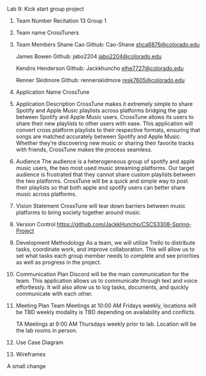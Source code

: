 Lab 9: Kick start group project

1. Team Number
    Recitation 13
    Group 1

2. Team name
    CrossTuners

3. Team Members
    Shane Cao
    Github: Cao-Shane
    shca6876@colorado.edu

    James Bowen
    Github: jabo2204
    jabo2204@colorado.edu

    Kendrix Henderson
    Github: Jackkhuncho
    elhe7727@colorado.edu

    Renner Skidmore
    Github: rennerskidmore
    resk7605@colorado.edu

4. Application Name
    CrossTune

5. Application Description
    CrossTune makes it extremely simple to share Spotify and Apple Music playlists across platforms bridging the gap 
    between Spotify and Apple Music users. CrossTune allows its users to share their new playlists to other users with 
    ease. This application will convert cross platform playlists to their respective formats, ensuring that songs are 
    matched accurately between Spotify and Apple Music. Whether they’re discovering new music or sharing their favorite 
    tracks with friends, CrossTune makes the process seamless. 

6. Audience
    The audience is a heterogeneous group of spotify and apple music users, the two most used music streaming platforms. 
    Our target audience is frustrated that they cannot share custom playlists between the two platforms. CrossTune will 
    be a quick and simple way to post their playlists so that both apple and spotify users can better share music across platforms.

7. Vision Statement
    CrossTune will tear down barriers between music platforms to bring society together around music.

8. Version Control
    https://github.com/JackkHuncho/CSCS3308-Spring-Project

9. Development Methodology
    As a team, we will utilize Trello to distribute tasks, coordinate work, and improve collaboration. This will allow us to set 
    what tasks each group member needs to complete and see priorities as well as progress in the project.

10. Communication Plan
    Discord will be the main communication for the team. This application allows us to communicate through text and voice effortlessly. 
    It will also allow us to log tasks, documents, and quickly communicate with each other.

11. Meeting Plan
    Team Meetings at 10:00 AM Fridays weekly, locations will be TBD weekly modality is TBD depending on availability and conflicts.

    TA Meetings at 9:00 AM Thursdays weekly prior to lab. Location will be the lab rooms in person.

12. Use Case Diagram

13. Wireframes

A small change
